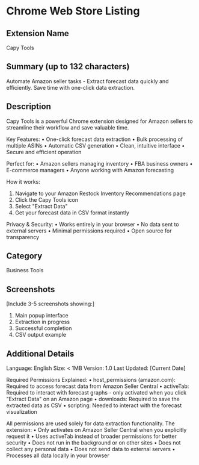 # Chrome Web Store Listing

## Extension Name
Capy Tools

## Summary (up to 132 characters)
Automate Amazon seller tasks - Extract forecast data quickly and efficiently. Save time with one-click data extraction.

## Description
Capy Tools is a powerful Chrome extension designed for Amazon sellers to streamline their workflow and save valuable time.

Key Features:
• One-click forecast data extraction
• Bulk processing of multiple ASINs
• Automatic CSV generation
• Clean, intuitive interface
• Secure and efficient operation

Perfect for:
• Amazon sellers managing inventory
• FBA business owners
• E-commerce managers
• Anyone working with Amazon forecasting

How it works:
1. Navigate to your Amazon Restock Inventory Recommendations page
2. Click the Capy Tools icon
3. Select "Extract Data"
4. Get your forecast data in CSV format instantly

Privacy & Security:
• Works entirely in your browser
• No data sent to external servers
• Minimal permissions required
• Open source for transparency

## Category
Business Tools

## Screenshots
[Include 3-5 screenshots showing:]
1. Main popup interface
2. Extraction in progress
3. Successful completion
4. CSV output example

## Additional Details
Language: English
Size: < 1MB
Version: 1.0
Last Updated: [Current Date]

Required Permissions Explained:
• host_permissions (amazon.com): Required to access forecast data from Amazon Seller Central
• activeTab: Required to interact with forecast graphs - only activated when you click "Extract Data" on an Amazon page
• downloads: Required to save the extracted data as CSV
• scripting: Needed to interact with the forecast visualization

All permissions are used solely for data extraction functionality. The extension:
• Only activates on Amazon Seller Central when you explicitly request it
• Uses activeTab instead of broader permissions for better security
• Does not run in the background or on other sites
• Does not collect any personal data
• Does not send data to external servers
• Processes all data locally in your browser